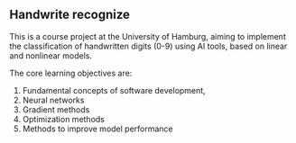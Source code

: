 ## Handwrite recognize

This is a course project at the University of Hamburg, aiming to implement the classification of handwritten digits (0-9) using AI tools, based on linear and nonlinear models. 

The core learning objectives are: 
1. Fundamental concepts of software development,
2. Neural networks
3. Gradient methods
4. Optimization methods
5. Methods to improve model performance
